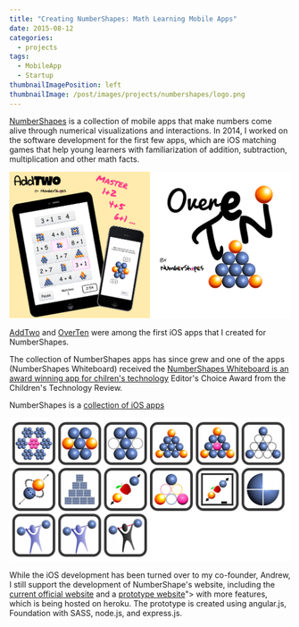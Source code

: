 ```yaml
---
title: "Creating NumberShapes: Math Learning Mobile Apps"
date: 2015-08-12
categories:
  - projects
tags:
  - MobileApp
  - Startup
thumbnailImagePosition: left
thumbnailImage: /post/images/projects/numbershapes/logo.png
---
```


[NumberShapes](http://number-shapes.com) is a collection of mobile apps that make numbers come alive through numerical visualizations and interactions. In 2014, I worked on the software development for the first few apps, which are iOS matching games that help young learners with familiarization of addition, subtraction, multiplication and other math facts.

<!--more-->

![NumberShapes](/post/images/projects/numbershapes/promo.png)

[AddTwo](http://www.148apps.com/app/913355047/) and [OverTen](http://www.148apps.com/app/913457693/) were among the first iOS apps that I created for NumberShapes.

The collection of NumberShapes apps has since grew and one of the apps (NumberShapes Whiteboard) received the [NumberShapes Whiteboard is an award winning app for chilren's technology](https://www.youtube.com/watch?v=s8buAFObSpI) Editor's Choice Award from the Children's Technology Review</a>.

NumberShapes is a [collection of iOS apps](https://itunes.apple.com/us/developer/numbershapes-llc/id909512758)

![NumberShapes App Collection](/post/images/projects/numbershapes/app-collection.png)

While the iOS development has been turned over to my co-founder, Andrew, I still support the development of NumberShape's website, including the [current official website](http://number-shapes.com) and a [prototype website](http://number-shapes.herokuapp.com/#/)"> with more features, which is being hosted on heroku. The prototype is created using angular.js, Foundation with SASS, node.js, and express.js.
